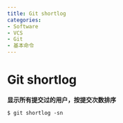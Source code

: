 ```yaml
---
title: Git shortlog
categories:
- Software
- VCS
- Git
- 基本命令
---
```

# Git shortlog

**显示所有提交过的用户，按提交次数排序**

```shell
$ git shortlog -sn
```
